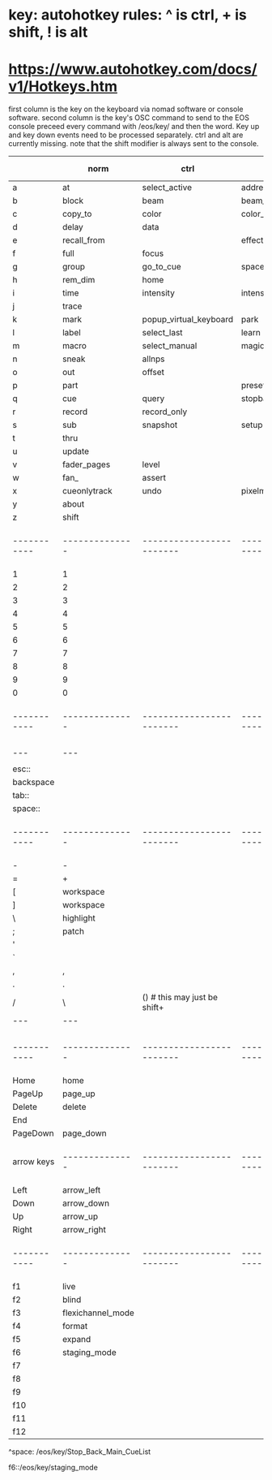 
# key: autohotkey rules: ^ is ctrl, + is shift, ! is alt

# <https://www.autohotkey.com/docs/v1/Hotkeys.htm>

first column is the key on the keyboard via nomad software or console software.
 second column is the key's OSC command to send to the EOS console
 preceed every command with /eos/key/ and then the word. Key up and key down events need to be processed separately.
 ctrl and alt are currently missing.
 note that the shift modifier is always sent to the console.

|             | norm              | ctrl                         | alt                 | ctrl + alt        | shift (but irrelevant)   |
| ----------- | ----------------- | ---------------------------- | ------------------- | ----------------- | ------------------------ |
| a           | at                | select_active                | address             | playbackassert    |                          |
| b           | block             | beam                         | beam_palette        | intensity_block   |                          |
| c           | copy_to           | color                        | color_palette       | scroller_frame    |                          |
| d           | delay             | data                         |                     | follow            |                          |
| e           | recall_from       |                              | effect              |                   |                          |
| f           | full              | focus                        |                     | freeze            |                          |
| g           | group             | go_to_cue                    | spacebar_go         | go_to_cue_0       |                          |
| h           | rem_dim           | home                         |                     | highlight         |                          |
| i           | time              | intensity                    | intensity_palette   | display_timing    |                          |
| j           | trace             |                              |                     |                   |                          |
| k           | mark              | popup_virtual_keyboard       | park                |                   |                          |
| l           | label             | select_last                  | learn               |                   |                          |
| m           | macro             | select_manual                | magic_sheet         |                   |                          |
| n           | sneak             | allnps                       |                     |                   |                          |
| o           | out               | offset                       |                     |                   |                          |
| p           | part              |                              | preset              | capture           |                          |
| q           | cue               | query                        | stopback            |                   |                          |
| r           | record            | record_only                  |                     |                   |                          |
| s           | sub               | snapshot                     | setup               |                   |                          |
| t           | thru              |                              |                     | timing_disable    |                          |
| u           | update            |                              |                     | focus_wand        |                          |
| v           | fader_pages       | level                        |                     | notes             |                          |
| w           | fan_              | assert                       |                     | color_path        |                          |
| x           | cueonlytrack      | undo                         | pixelmap            |                   |                          |
| y           | about             |                              |                     |                   |                          |
| z           | shift             |                              |                     |                   |                          |
| ----------- | --------------    | ------------------------     | ------------------- | ----------------- | ------------------------ |
| 1           | 1                 |                              |                     |                   |                          |
| 2           | 2                 |                              |                     |                   |                          |
| 3           | 3                 |                              |                     |                   |                          |
| 4           | 4                 |                              |                     |                   |                          |
| 5           | 5                 |                              |                     |                   |                          |
| 6           | 6                 |                              |                     |                   |                          |
| 7           | 7                 |                              |                     |                   |                          |
| 8           | 8                 |                              |                     |                   |                          |
| 9           | 9                 |                              |                     |                   |                          |
| 0           | 0                 |                              |                     |                   |                          |
| ----------- | --------------    | ------------------------     | ------------------- | ----------------- | ------------------------ |
|             |                   |                              |                     |                   |                          |
| ---         | ---               |                              |                     |                   |                          |
|             |                   |                              |                     |                   |                          |
| esc::       |                   |                              |                     |                   |                          |
| backspace   |                   |                              |                     |                   |                          |
| tab::       |                   |                              |                     |                   |                          |
| space::     |                   |                              |                     |                   |                          |
| ----------- | --------------    | ------------------------     | ------------------- | ----------------- | ------------------------ |
| -           | -                 |                              |                     | )                 | )                        |
| =           | +                 |                              |                     | (                 | (                        |
| [           | workspace         |                              |                     |                   |                          |
| ]           | workspace         |                              |                     |                   |                          |
| \\          | highlight         |                              |                     |                   |                          |
| ;           | patch             |                              |                     |                   |                          |
| '           |                   |                              |                     |                   |                          |
| `           |                   |                              |                     |                   |                          |
| ,           | ,                 |                              |                     |                   |                          |
| .           | .                 |                              |                     |                   |                          |
| /           | \                 | () # this may just be shift+ |                     |                   |                          |
| ---         | ---               |                              |                     |                   |                          |
|             |                   |                              |                     |                   |                          |
| ----------- | --------------    | ------------------------     | ------------------- | ----------------- | ------------------------ |
| Home        | home              |                              |                     |                   |                          |
| PageUp      | page_up           |                              |                     |                   |                          |
| Delete      | delete            |                              |                     |                   |                          |
| End         |                   |                              |                     |                   |                          |
| PageDown    | page_down         |                              |                     |                   |                          |
| arrow keys  | --------------    | ------------------------     | ------------------- | ----------------- | ------------------------ |
| Left        | arrow_left        |                              |                     |                   |                          |
| Down        | arrow_down        |                              |                     |                   |                          |
| Up          | arrow_up          |                              |                     |                   |                          |
| Right       | arrow_right       |                              |                     |                   |                          |
| ----------- | --------------    | ------------------------     | ------------------- | ----------------- | ------------------------ |
| f1          | live              |                              |                     |                   |                          |
| f2          | blind             |                              |                     |                   |                          |
| f3          | flexichannel_mode |                              |                     |                   |                          |
| f4          | format            |                              |                     |                   |                          |
| f5          | expand            |                              |                     |                   |                          |
| f6          | staging_mode      |                              |                     |                   |                          |
| f7          |                   |                              |                     |                   |                          |
| f8          |                   |                              |                     |                   |                          |
| f9          |                   |                              |                     |                   |                          |
| f10         |                   |                              |                     |                   |                          |
| f11         |                   |                              |                     |                   |                          |
| f12         |                   |                              |                     |                   |                          |


^space: /eos/key/Stop_Back_Main_CueList

f6::/eos/key/staging_mode
